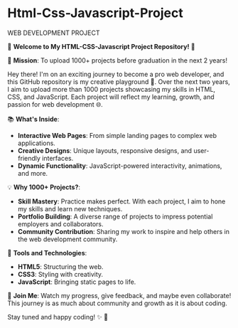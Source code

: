 # Html-Css-Javascript-Project
WEB DEVELOPMENT PROJECT

🌟 **Welcome to My HTML-CSS-Javascript Project Repository!** 🌟

🚀 **Mission**: To upload 1000+ projects before graduation in the next 2 years!

Hey there! I'm on an exciting journey to become a pro web developer, and this GitHub repository is my creative playground 🎨. Over the next two years, I aim to upload more than 1000 projects showcasing my skills in HTML, CSS, and JavaScript. Each project will reflect my learning, growth, and passion for web development 🌐.

📚 **What's Inside**:
- **Interactive Web Pages**: From simple landing pages to complex web applications.
- **Creative Designs**: Unique layouts, responsive designs, and user-friendly interfaces.
- **Dynamic Functionality**: JavaScript-powered interactivity, animations, and more.

💡 **Why 1000+ Projects?**:
- **Skill Mastery**: Practice makes perfect. With each project, I aim to hone my skills and learn new techniques.
- **Portfolio Building**: A diverse range of projects to impress potential employers and collaborators.
- **Community Contribution**: Sharing my work to inspire and help others in the web development community.

🔧 **Tools and Technologies**:
- **HTML5**: Structuring the web.
- **CSS3**: Styling with creativity.
- **JavaScript**: Bringing static pages to life.

🌈 **Join Me**:
Watch my progress, give feedback, and maybe even collaborate! This journey is as much about community and growth as it is about coding.

Stay tuned and happy coding! ✨ 🚀
